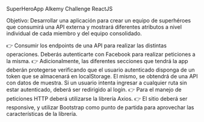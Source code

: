 SuperHeroApp
Alkemy Challenge ReactJS

Objetivo: Desarrollar una aplicación para crear un equipo de superhéroes que consumirá una API externa y mostrará diferentes atributos a nivel individual de cada miembro y del equipo consolidado.

👉 Consumir los endpoints de una API para realizar las distintas operaciones. Deberás autenticarte con Facebook para realizar peticiones a la misma. 👉 Adicionalmente, las diferentes secciones que tendrá la app deberán protegerse verificando que el usuario autenticado disponga de un token que se almacenará en localStorage. El mismo, se obtendrá de una API con datos de muestra. Si un usuario intenta ingresar a cualquier ruta sin estar autenticado, deberá ser redirigido al login. 👉 Para el manejo de peticiones HTTP deberá utilizarse la librería Axios. 👉 El sitio deberá ser responsive, y utilizar Bootstrap como punto de partida para aprovechar las características de la librería.
